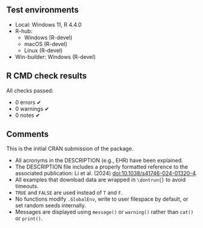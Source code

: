 ## Test environments
- Local: Windows 11, R 4.4.0
- R-hub:
  - Windows (R-devel)
  - macOS (R-devel)
  - Linux (R-devel)
- Win-builder: Windows (R-devel)

## R CMD check results
All checks passed:
- 0 errors ✔
- 0 warnings ✔
- 0 notes ✔

## Comments
This is the initial CRAN submission of the package.
* All acronyms in the DESCRIPTION (e.g., EHR) have been explained.
* The DESCRIPTION file includes a properly formatted reference to the associated publication:
  Li et al. (2024) <doi:10.1038/s41746-024-01320-4>.
* All examples that download data are wrapped in `\dontrun{}` to avoid timeouts.
* `TRUE` and `FALSE` are used instead of `T` and `F`.
* No functions modify `.GlobalEnv`, write to user filespace by default, or set random seeds internally.
* Messages are displayed using `message()` or `warning()` rather than `cat()` or `print()`.
